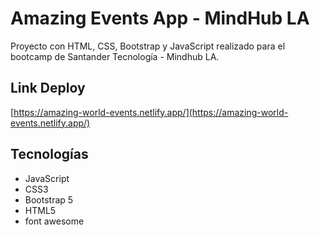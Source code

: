 # Amazing Events App - MindHub LA

Proyecto con HTML, CSS, Bootstrap y JavaScript realizado para el bootcamp de Santander Tecnología - Mindhub LA.

## Link Deploy

[https://amazing-world-events.netlify.app/](https://amazing-world-events.netlify.app/)

## Tecnologías

- JavaScript
- CSS3
- Bootstrap 5
- HTML5
- font awesome
